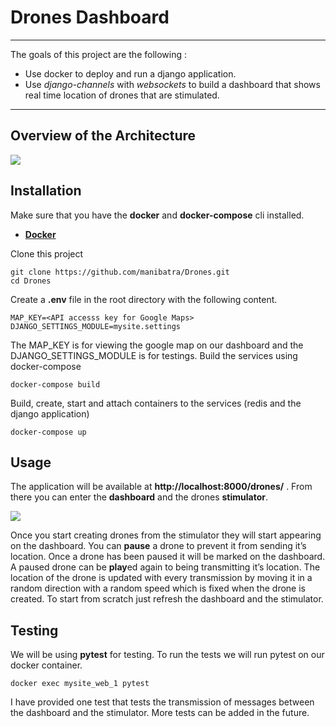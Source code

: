 # Drones Dashboard 

---

The goals of this project are the following : 

- Use docker to deploy and run a django application. 
- Use *django-channels* with *websockets* to build a dashboard that shows real time location of drones that are stimulated.

---

## Overview of the Architecture
<img src=“./images/architecture.png”>

## Installation
Make sure that you have the **docker** and **docker-compose** cli installed. 
- **[Docker](https://docs.docker.com)** 

Clone this project 

```
git clone https://github.com/manibatra/Drones.git
cd Drones
```

Create a **.env** file in the root directory with the following content. 

```
MAP_KEY=<API accesss key for Google Maps>
DJANGO_SETTINGS_MODULE=mysite.settings
```

The MAP_KEY is for viewing the google map on our dashboard and the DJANGO_SETTINGS_MODULE is for testings.
Build the services using docker-compose

```
docker-compose build
```

Build, create, start and attach containers to the services (redis and the django application)

```
docker-compose up
```


## Usage 
The application will be available at **http://localhost:8000/drones/** . From there you can enter the **dashboard** and the drones **stimulator**. 

<img src=“./images/app.png”>

Once you start creating drones from the stimulator they will start appearing on the dashboard. You can **pause** a drone to prevent it from sending it’s location. Once a drone has been paused it will be marked on the dashboard. A paused drone can be **play**ed again to being transmitting it’s location. The location of the drone is updated with every transmission by moving it in a  random direction with a random speed which is fixed when the drone is created. To start from scratch just refresh the dashboard and the stimulator. 

## Testing
We will be using **pytest** for testing. To run the tests we will run pytest on our docker container.

```
docker exec mysite_web_1 pytest
```

I have provided one test that tests the transmission of messages between the dashboard and the stimulator. More tests can be added in the future. 


